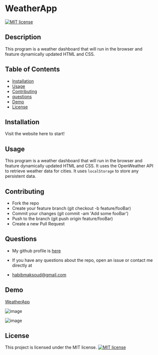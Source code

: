 
# WeatherApp

[![MIT license](https://img.shields.io/badge/License-MIT-brightgreen.svg)](https://opensource.org/licenses/MIT)

## Description

This program is a weather dashboard that will run in the browser and feature dynamically updated HTML and CSS.

## Table of Contents

- [Installation](#installation)
- [Usage](#usage)
- [Contributing](#contributing)
- [questions](#questions)
- [Demo](#demo)
- [License](#license)
## Installation


Visit the website here to start!

## Usage

This program is a weather dashboard that will run in the browser and feature dynamically updated HTML and CSS. It uses the OpenWeather API to retrieve weather data for cities. It uses `localStorage` to store any persistent data.

## Contributing

- Fork the repo
- Create your feature branch (git checkout -b feature/fooBar)
- Commit your changes (git commit -am 'Add some fooBar')
- Push to the branch (git push origin feature/fooBar)
- Create a new Pull Request

## Questions 

- My github profile is [here](https://github.com/mynamebrogrammer)

- If you have any questions about the repo, open an issue or contact me directly at
- habibmaksoud@gmail.com

## Demo

[WeatherApp](https://mynamebrogrammer.github.io/Weather-app/)

![image](https://user-images.githubusercontent.com/79487250/222614980-9c05e92e-1d7b-4b40-bcee-b5cfe6563a92.png)

![image](https://user-images.githubusercontent.com/79487250/222615228-55c39eb1-d7d7-48a7-bc61-9b11d24510e7.png)



## License

This project is licensed under the MIT license. [![MIT license](https://img.shields.io/badge/License-MIT-brightgreen.svg)](https://opensource.org/licenses/MIT)
